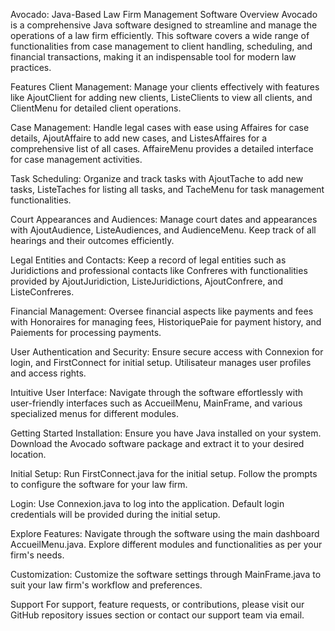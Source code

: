 Avocado: Java-Based Law Firm Management Software
Overview
Avocado is a comprehensive Java software designed to streamline and manage the operations of a law firm efficiently. This software covers a wide range of functionalities from case management to client handling, scheduling, and financial transactions, making it an indispensable tool for modern law practices.

Features
Client Management: Manage your clients effectively with features like AjoutClient for adding new clients, ListeClients to view all clients, and ClientMenu for detailed client operations.

Case Management: Handle legal cases with ease using Affaires for case details, AjoutAffaire to add new cases, and ListesAffaires for a comprehensive list of all cases. AffaireMenu provides a detailed interface for case management activities.

Task Scheduling: Organize and track tasks with AjoutTache to add new tasks, ListeTaches for listing all tasks, and TacheMenu for task management functionalities.

Court Appearances and Audiences: Manage court dates and appearances with AjoutAudience, ListeAudiences, and AudienceMenu. Keep track of all hearings and their outcomes efficiently.

Legal Entities and Contacts: Keep a record of legal entities such as Juridictions and professional contacts like Confreres with functionalities provided by AjoutJuridiction, ListeJuridictions, AjoutConfrere, and ListeConfreres.

Financial Management: Oversee financial aspects like payments and fees with Honoraires for managing fees, HistoriquePaie for payment history, and Paiements for processing payments.

User Authentication and Security: Ensure secure access with Connexion for login, and FirstConnect for initial setup. Utilisateur manages user profiles and access rights.

Intuitive User Interface: Navigate through the software effortlessly with user-friendly interfaces such as AccueilMenu, MainFrame, and various specialized menus for different modules.

Getting Started
Installation: Ensure you have Java installed on your system. Download the Avocado software package and extract it to your desired location.

Initial Setup: Run FirstConnect.java for the initial setup. Follow the prompts to configure the software for your law firm.

Login: Use Connexion.java to log into the application. Default login credentials will be provided during the initial setup.

Explore Features: Navigate through the software using the main dashboard AccueilMenu.java. Explore different modules and functionalities as per your firm's needs.

Customization: Customize the software settings through MainFrame.java to suit your law firm's workflow and preferences.

Support
For support, feature requests, or contributions, please visit our GitHub repository issues section or contact our support team via email.
